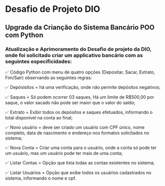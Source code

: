 # Desafio de Projeto DIO

## Upgrade da Crianção do Sistema Bancário POO com Python

### Atualização e Aprimoramento do Desafio de projeto da DIO, onde foi solicitado criar um applicativo bancário com as seguintes especificidades:

✅ Código Python com menu de quatro opções (Depositar, Sacar, Extrato, Fim/Sair) observando as seguintes regras:

✅ Depósisitos = há uma verificação, onde não permite depósitos negativos;

✅ Saques = Só podem ocorrer 03 saques, Há um limite de R$500,00 por saque, o valor sacado não pode ser maior que o valor do saldo;

✅ Extrato = Exibir todos os depósitos e saques efetuados, informando o total disponível na conta ao final;

✅ Novo usuário = deve ser criado um usuário com CPF único, nome completo, data de nascimento e endereço nos formatos solicitados no sistema;

✅ Nova Conta = Criar uma conta para o usuário, onde a conta só pode ter um usuário, mas um usuário pode ter mais de uma conta;

✅ Listar Contas = Opção que lista todas as contas existentes no sistema;

✅ Listar Usuários = Opção que exibe todos os usuários cadastrados no sistema, informando o nome e cpf.
